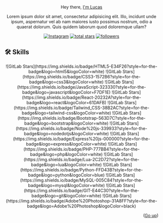 
<a name="readme-top"></a>



<div align="center">

Hey there, <a href="#">I'm Lucas</a>
<p>Lorem ipsum dolor sit amet, consectetur adipisicing elit. Illo, incidunt unde ipsum, aspernatur vel ab nam maiores iusto possimus nostrum, odio a quaerat dolorum. Quis quidem laborum quod doloremque ullam?</p>
<p align="center">
  <a href="https://www.instagram.com/lucass.juarez_/"><img alt="Instagram" title="Instagram" src="https://img.shields.io/badge/Instagram-E4405F?style=for-the-badge&logo=instagram&logoColor=white"/></a>
<a href="https://github.com/TheDevLucas?tab=repositories&sort=stargazers">
    <img alt="total stars" title="Total stars on GitHub" src="https://custom-icon-badges.demolab.com/github/stars/thedevlucas?color=B8B92B&style=for-the-badge&labelColor=959532&logo=star"/></a>
   <a href="https://github.com/TheDevLucas"><img alt="followers" title="Follow me on Github" src="https://img.shields.io/github/followers/thedevlucas?color=236ad3&style=for-the-badge&logo=github&label=Follow"/></a>
 </p>


</div>

## 🛠️ Skills

<div align="center">
![GitLab Stars](https://img.shields.io/badge/HTML5-E34F26?style=for-the-badge&logo=html5&logoColor=white)
![GitLab Stars](https://img.shields.io/badge/CSS3-1572B6?style=for-the-badge&logo=css3&logoColor=white)
![GitLab Stars](https://img.shields.io/badge/JavaScript-323330?style=for-the-badge&logo=javascript&logoColor=F7DF1E)
![GitLab Stars](https://img.shields.io/badge/React-20232A?style=for-the-badge&logo=react&logoColor=61DAFB)
![GitLab Stars](https://img.shields.io/badge/Tailwind_CSS-38B2AC?style=for-the-badge&logo=tailwind-css&logoColor=white)
![GitLab Stars](https://img.shields.io/badge/Bootstrap-563D7C?style=for-the-badge&logo=bootstrap&logoColor=white)
![GitLab Stars](https://img.shields.io/badge/Node%20js-339933?style=for-the-badge&logo=nodedotjs&logoColor=white)
![GitLab Stars](https://img.shields.io/badge/Express%20js-000000?style=for-the-badge&logo=express&logoColor=white)
![GitLab Stars](https://img.shields.io/badge/PHP-777BB4?style=for-the-badge&logo=php&logoColor=white)
![GitLab Stars](https://img.shields.io/badge/Lua-2C2D72?style=for-the-badge&logo=lua&logoColor=white)
![GitLab Stars](https://img.shields.io/badge/Python-FFD43B?style=for-the-badge&logo=python&logoColor=blue)
![GitLab Stars](https://img.shields.io/badge/MySQL-005C84?style=for-the-badge&logo=mysql&logoColor=white)
![GitLab Stars](https://img.shields.io/badge/GIT-E44C30?style=for-the-badge&logo=git&logoColor=white)
![GitLab Stars](https://img.shields.io/badge/Adobe%20Photoshop-31A8FF?style=for-the-badge&logo=Adobe%20Photoshop&logoColor=black)
</div>



<p align="right">(<a href="#readme-top">Go up</a>)</p>
